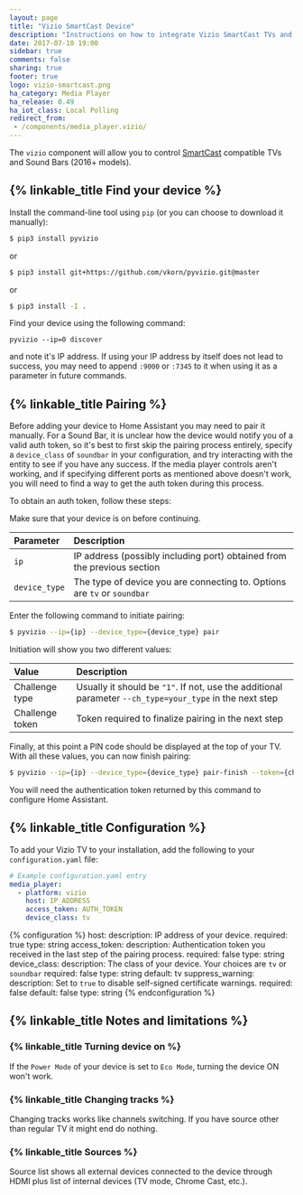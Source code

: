 ```yaml
---
layout: page
title: "Vizio SmartCast Device"
description: "Instructions on how to integrate Vizio SmartCast TVs and Sound Bars into Home Assistant."
date: 2017-07-10 19:00
sidebar: true
comments: false
sharing: true
footer: true
logo: vizio-smartcast.png
ha_category: Media Player
ha_release: 0.49
ha_iot_class: Local Polling
redirect_from:
 - /components/media_player.vizio/
---
```


The `vizio` component will allow you to control [SmartCast](https://www.vizio.com/smartcast-app) compatible TVs and Sound Bars (2016+ models).

## {% linkable_title Find your device %}

Install the command-line tool using `pip` (or you can choose to download it manually):

```bash
$ pip3 install pyvizio
```

or

```bash
$ pip3 install git+https://github.com/vkorn/pyvizio.git@master
```

or

```bash
$ pip3 install -I .
```

Find your device using the following command:
```
pyvizio --ip=0 discover
```

and note it's IP address. If using your IP address by itself does not lead to success, you may need to append `:9000` or `:7345` to it when using it as a parameter in future commands.

## {% linkable_title Pairing %}

Before adding your device to Home Assistant you may need to pair it manually. For a Sound Bar, it is unclear how the device would notify you of a valid auth token, so it's best to first skip the pairing process entirely, specify a `device_class` of `soundbar` in your configuration, and try interacting with the entity to see if you have any success. If the media player controls aren't working, and if specifying different ports as mentioned above doesn't work, you will need to find a way to get the auth token during this process.

To obtain an auth token, follow these steps:

Make sure that your device is on before continuing.

| Parameter       | Description          |
|:----------------|:---------------------|
| `ip`            | IP address (possibly including port) obtained from the previous section |
| `device_type`   | The type of device you are connecting to. Options are `tv` or `soundbar` |

Enter the following command to initiate pairing:

```bash
$ pyvizio --ip={ip} --device_type={device_type} pair
```

Initiation will show you two different values:

| Value           | Description          |
|:----------------|:---------------------|
| Challenge type  | Usually it should be `"1"`. If not, use the additional parameter `--ch_type=your_type` in the next step |
| Challenge token | Token required to finalize pairing in the next step |

Finally, at this point a PIN code should be displayed at the top of your TV. With all these values, you can now finish pairing:

```bash
$ pyvizio --ip={ip} --device_type={device_type} pair-finish --token={challenge_token} --pin={pin}
```

You will need the authentication token returned by this command to configure Home Assistant.

## {% linkable_title Configuration %}

To add your Vizio TV to your installation, add the following to your `configuration.yaml` file:

```yaml
# Example configuration.yaml entry
media_player:
  - platform: vizio
    host: IP_ADDRESS
    access_token: AUTH_TOKEN
    device_class: tv
```

{% configuration %}
host:
  description: IP address of your device.
  required: true
  type: string
access_token:
  description: Authentication token you received in the last step of the pairing process.
  required: false
  type: string
device_class:
  description: The class of your device. Your choices are `tv` or `soundbar`
  required: false
  type: string
  default: tv
suppress_warning:
  description: Set to `true` to disable self-signed certificate warnings.
  required: false
  default: false
  type: string
{% endconfiguration %}

## {% linkable_title Notes and limitations %}

### {% linkable_title Turning device on %}

If the `Power Mode` of your device is set to `Eco Mode`, turning the device ON won't work.

### {% linkable_title Changing tracks %}

Changing tracks works like channels switching. If you have source other than regular TV it might end do nothing.

### {% linkable_title Sources %}

Source list shows all external devices connected to the device through HDMI plus list of internal devices (TV mode, Chrome Cast, etc.).
